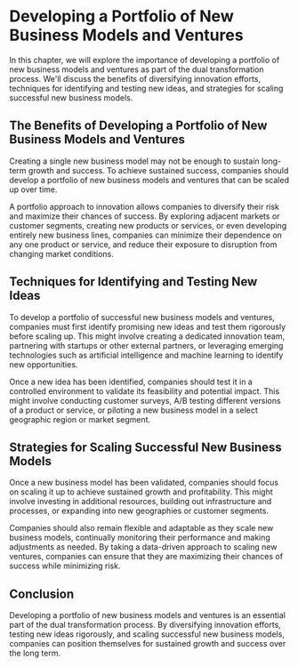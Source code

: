 Developing a Portfolio of New Business Models and Ventures
================================================================================================

In this chapter, we will explore the importance of developing a portfolio of new business models and ventures as part of the dual transformation process. We'll discuss the benefits of diversifying innovation efforts, techniques for identifying and testing new ideas, and strategies for scaling successful new business models.

The Benefits of Developing a Portfolio of New Business Models and Ventures
--------------------------------------------------------------------------

Creating a single new business model may not be enough to sustain long-term growth and success. To achieve sustained success, companies should develop a portfolio of new business models and ventures that can be scaled up over time.

A portfolio approach to innovation allows companies to diversify their risk and maximize their chances of success. By exploring adjacent markets or customer segments, creating new products or services, or even developing entirely new business lines, companies can minimize their dependence on any one product or service, and reduce their exposure to disruption from changing market conditions.

Techniques for Identifying and Testing New Ideas
------------------------------------------------

To develop a portfolio of successful new business models and ventures, companies must first identify promising new ideas and test them rigorously before scaling up. This might involve creating a dedicated innovation team, partnering with startups or other external partners, or leveraging emerging technologies such as artificial intelligence and machine learning to identify new opportunities.

Once a new idea has been identified, companies should test it in a controlled environment to validate its feasibility and potential impact. This might involve conducting customer surveys, A/B testing different versions of a product or service, or piloting a new business model in a select geographic region or market segment.

Strategies for Scaling Successful New Business Models
-----------------------------------------------------

Once a new business model has been validated, companies should focus on scaling it up to achieve sustained growth and profitability. This might involve investing in additional resources, building out infrastructure and processes, or expanding into new geographies or customer segments.

Companies should also remain flexible and adaptable as they scale new business models, continually monitoring their performance and making adjustments as needed. By taking a data-driven approach to scaling new ventures, companies can ensure that they are maximizing their chances of success while minimizing risk.

Conclusion
----------

Developing a portfolio of new business models and ventures is an essential part of the dual transformation process. By diversifying innovation efforts, testing new ideas rigorously, and scaling successful new business models, companies can position themselves for sustained growth and success over the long term.
